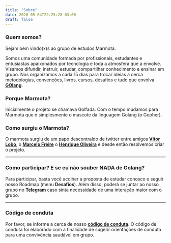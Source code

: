 ```yaml
---
title: "Sobre"
date: 2020-05-04T22:25:28-03:00
draft: false
---
```


### Quem somos?

Sejam bem vindo(x)s ao grupo de estudos Marmota.

Somos uma comunidade formada por profissionais, estudantes e entusiastas apaixonados por tecnologia e toda a atmosfera que a envolve. Visamos difundir, instruir, estudar, compartilhar conhecimento e ensinar em grupo. Nos organizamos a cada 15 dias para trocar ideias a cerca  metodologias, convenções, livros, cursos, desafios e tudo que envolva **[GOlang](https://golang.org/)**.  

### Porque Marmota?

Inicialmente o projeto se chamava Golfada. Com o tempo mudamos para Marmota que é simplesmente o mascote da linguagem Golang (o Gopher).

### Como surgiu o Marmota? 

O marmota surgiu de um papo descontraído de twitter entre amigos **[Vitor Lobo](https://twitter.com/loboriseup)**, o **[Marcelo Freire](https://twitter.com/MarceloFreire88)** o **[Henrique Oliveira](https://twitter.com/henrik_oliveira)** e desde então resolvemos criar o projeto.

---

### Como participar? E se eu não souber NADA de Golang?

Para participar, basta você acolher a proposta de estudar conosco e seguir nosso Roadmap (menu **Desafios**). Além disso, poderá se juntar ao nosso grupo no **[Telegram](https://t.me/joinchat/ClM0VBp3EC8o6OgET7LI9Q)** caso sinta necessidade de uma interação maior com o grupo.

---

### Código de conduta

Por favor, se informe a cerca de nosso **[código de conduta](https://github.com/marmota/marmota.github.io/blob/master/coc/coc.md)**. O código de conduta foi elaborado com a finalidade de sugerir orientações de conduta para uma convivência saudável em grupo. 
